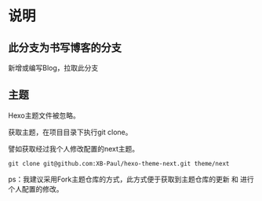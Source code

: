 # 说明

## 此分支为书写博客的分支
新增或编写Blog，拉取此分支

## 主题
Hexo主题文件被忽略。

获取主题，在项目目录下执行git clone。

譬如获取经过我个人修改配置的next主题。

    git clone git@github.com:XB-Paul/hexo-theme-next.git theme/next

ps：我建议采用Fork主题仓库的方式，此方式便于获取到主题仓库的更新 和 进行个人配置的修改。

